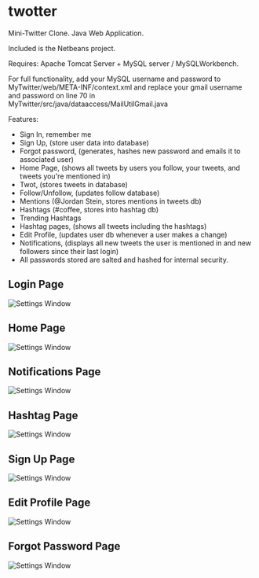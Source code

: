# twotter
Mini-Twitter Clone. Java Web Application.

Included is the Netbeans project.

Requires: Apache Tomcat Server + MySQL server / MySQLWorkbench. 

For full functionality, add your MySQL username and password to MyTwitter/web/META-INF/context.xml and replace your gmail username and password on line 70 in MyTwitter/src/java/dataaccess/MailUtilGmail.java

Features:
* Sign In, remember me
* Sign Up, (store user data into database)
* Forgot password, (generates, hashes new password and emails it to associated user)
* Home Page, (shows all tweets by users you follow, your tweets, and tweets you're mentioned in)
* Twot, (stores tweets in database)
* Follow/Unfollow, (updates follow database)
* Mentions (@Jordan Stein, stores mentions in tweets db)
* Hashtags (#coffee, stores into hashtag db)
* Trending Hashtags
* Hashtag pages, (shows all tweets including the hashtags)
* Edit Profile, (updates user db whenever a user makes a change)
* Notifications, (displays all new tweets the user is mentioned in and new followers since their last login)
* All passwords stored are salted and hashed for internal security.

## Login Page
![Settings Window](https://raw.github.com/jtstein/twotter/master/loginPage.png)

## Home Page
![Settings Window](https://raw.github.com/jtstein/twotter/master/homePage.png)

## Notifications Page
![Settings Window](https://raw.github.com/jtstein/twotter/master/notificationsPage.png)

## Hashtag Page
![Settings Window](https://raw.github.com/jtstein/twotter/master/hashtagPage.png)

## Sign Up Page
![Settings Window](https://raw.github.com/jtstein/twotter/master/signupPage.png)

## Edit Profile Page
![Settings Window](https://raw.github.com/jtstein/twotter/master/editprofilePage.png)

## Forgot Password Page
![Settings Window](https://raw.github.com/jtstein/twotter/master/forgotPasswordPage.png)
